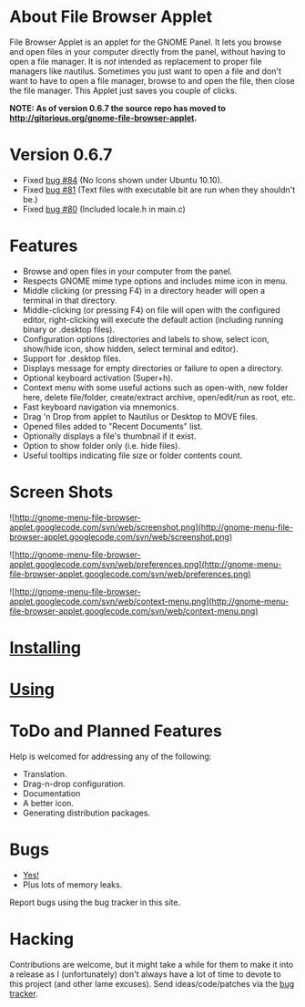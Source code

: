 # About File Browser Applet #
File Browser Applet is an applet for the GNOME Panel. It lets you browse
and open files in your computer directly from the panel, without having to
open a file manager. It is _not_ intended as replacement to proper file
managers like nautilus. Sometimes you just want to open a file and don't
want to have to open a file manager, browse to and open the file, then close
the file manager. This Applet just saves you couple of clicks.

**NOTE: As of version 0.6.7 the source repo has moved to http://gitorious.org/gnome-file-browser-applet.**

# Version 0.6.7 #
  * Fixed [bug #84](https://code.google.com/p/gnome-menu-file-browser-applet/issues/detail?id=84) (No Icons shown under Ubuntu 10.10).
  * Fixed [bug #81](https://code.google.com/p/gnome-menu-file-browser-applet/issues/detail?id=81) (Text files with executable bit are run when they shouldn't be.)
  * Fixed [bug #80](https://code.google.com/p/gnome-menu-file-browser-applet/issues/detail?id=80) (Included locale.h in main.c)

# Features #
  * Browse and open files in your computer from the panel.
  * Respects GNOME mime type options and includes mime icon in menu.
  * Middle clicking (or pressing F4) in a directory header will open a terminal in that directory.
  * Middle-clicking (or pressing F4) on file will open with the configured editor, right-clicking will execute the default action (including running binary or .desktop files).
  * Configuration options (directories and labels to show, select icon, show/hide icon, show hidden, select terminal and editor).
  * Support for .desktop files.
  * Displays message for empty directories or failure to open a directory.
  * Optional keyboard activation (Super+h).
  * Context menu with some useful actions such as open-with, new folder here, delete file/folder, create/extract archive, open/edit/run as root, etc.
  * Fast keyboard navigation via mnemonics.
  * Drag 'n Drop from applet to Nautilus or Desktop to MOVE files.
  * Opened files added to "Recent Documents" list.
  * Optionally displays a file's thumbnail if it exist.
  * Option to show folder only (i.e. hide files).
  * Useful tooltips indicating file size or folder contents count.


# Screen Shots #

![http://gnome-menu-file-browser-applet.googlecode.com/svn/web/screenshot.png](http://gnome-menu-file-browser-applet.googlecode.com/svn/web/screenshot.png)

![http://gnome-menu-file-browser-applet.googlecode.com/svn/web/preferences.png](http://gnome-menu-file-browser-applet.googlecode.com/svn/web/preferences.png)

![http://gnome-menu-file-browser-applet.googlecode.com/svn/web/context-menu.png](http://gnome-menu-file-browser-applet.googlecode.com/svn/web/context-menu.png)

# [Installing](http://code.google.com/p/gnome-menu-file-browser-applet/wiki/Installation) #

# [Using](http://code.google.com/p/gnome-menu-file-browser-applet/wiki/Using) #

# ToDo and Planned Features #
Help is welcomed for addressing any of the following:
  * Translation.
  * Drag-n-drop configuration.
  * Documentation
  * A better icon.
  * Generating distribution packages.

# Bugs #
  * [Yes!](http://code.google.com/p/gnome-menu-file-browser-applet/issues/list)
  * Plus lots of memory leaks.

Report bugs using the bug tracker in this site.

# Hacking #
Contributions are welcome, but it might take a while for them to make it into a
release as I (unfortunately) don't always have a lot of time to devote to this
project (and other lame excuses). Send ideas/code/patches via the
[bug tracker](http://code.google.com/p/gnome-menu-file-browser-applet/issues/list).